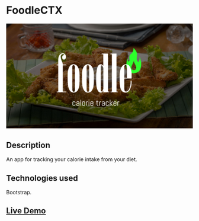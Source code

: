 # FoodleCTX
![Banner](./foodlectx.jpg)

## Description
An app for tracking your calorie intake from your diet.

## Technologies used
Bootstrap.

## [Live Demo](https://foodlectx.netlify.app/)
